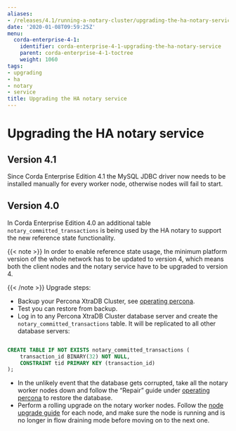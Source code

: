 ```yaml
---
aliases:
- /releases/4.1/running-a-notary-cluster/upgrading-the-ha-notary-service.html
date: '2020-01-08T09:59:25Z'
menu:
  corda-enterprise-4-1:
    identifier: corda-enterprise-4-1-upgrading-the-ha-notary-service
    parent: corda-enterprise-4-1-toctree
    weight: 1060
tags:
- upgrading
- ha
- notary
- service
title: Upgrading the HA notary service
---
```



# Upgrading the HA notary service


## Version 4.1

Since Corda Enterprise Edition 4.1 the MySQL JDBC driver now needs to be installed manually for every worker node, otherwise nodes will fail to start.

## Version 4.0

In Corda Enterprise Edition 4.0 an additional table ``notary_committed_transactions`` is being used by the HA notary to support the new reference state functionality.

{{< note >}}
In order to enable reference state usage, the minimum platform version of the whole network has to be updated to version 4, which means
both the client nodes and the notary service have to be upgraded to version 4.

{{< /note >}}
Upgrade steps:


* Backup your Percona XtraDB Cluster, see [operating percona](operating-percona.md).
* Test you can restore from backup.
* Log in to any Percona XtraDB Cluster database server and create the `notary_committed_transactions` table. It will be replicated to all other database servers:
```sql

CREATE TABLE IF NOT EXISTS notary_committed_transactions (
    transaction_id BINARY(32) NOT NULL,
    CONSTRAINT tid PRIMARY KEY (transaction_id)
);
```


* In the unlikely event that the database gets corrupted, take all the notary worker nodes down and follow the “Repair” guide under [operating percona](operating-percona.md) to restore the database.
* Perform a rolling upgrade on the notary worker nodes. Follow the [node upgrade guide](../node-upgrade-notes.md) for each node, and make sure the node is running and is no longer in flow draining mode before moving on to the next one.

